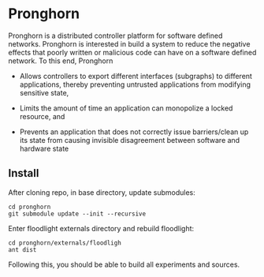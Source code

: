 Pronghorn
===========

Pronghorn is a distributed controller platform for software defined
networks.  Pronghorn is interested in build a system to reduce the
negative effects that poorly written or malicious code can have on a
software defined network.  To this end, Pronghorn

   * Allows controllers to export different interfaces (subgraphs) to
     different applications, thereby preventing untrusted applications
     from modifying sensitive state,
     
   * Limits the amount of time an application can monopolize a locked
     resource, and
     
   * Prevents an application that does not correctly issue
     barriers/clean up its state from causing invisible disagreement
     between software and hardware state


Install
---------
After cloning repo, in base directory, update submodules:

    cd pronghorn
    git submodule update --init --recursive

Enter floodlight externals directory and rebuild floodlight:

    cd pronghorn/externals/floodligh
    ant dist

Following this, you should be able to build all experiments and
sources.
